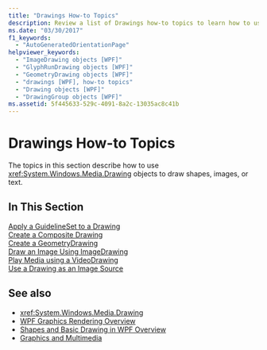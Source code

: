 ```yaml
---
title: "Drawings How-to Topics"
description: Review a list of Drawings how-to topics to learn how to use Drawing objects to efficiently draw shapes, bitmaps, text, and media.
ms.date: "03/30/2017"
f1_keywords: 
  - "AutoGeneratedOrientationPage"
helpviewer_keywords: 
  - "ImageDrawing objects [WPF]"
  - "GlyphRunDrawing objects [WPF]"
  - "GeometryDrawing objects [WPF]"
  - "drawings [WPF], how-to topics"
  - "Drawing objects [WPF]"
  - "DrawingGroup objects [WPF]"
ms.assetid: 5f445633-529c-4091-8a2c-13035ac8c41b
---
```

# Drawings How-to Topics

The topics in this section describe how to use <xref:System.Windows.Media.Drawing> objects to draw shapes, images, or text.  
  
## In This Section  

 [Apply a GuidelineSet to a Drawing](how-to-apply-a-guidelineset-to-a-drawing.md)  
  [Create a Composite Drawing](how-to-create-a-composite-drawing.md)  
  [Create a GeometryDrawing](how-to-create-a-geometrydrawing.md)  
  [Draw an Image Using ImageDrawing](how-to-draw-an-image-using-imagedrawing.md)  
  [Play Media using a VideoDrawing](how-to-play-media-using-a-videodrawing.md)  
  [Use a Drawing as an Image Source](how-to-use-a-drawing-as-an-image-source.md)  
  
## See also

- <xref:System.Windows.Media.Drawing>
- [WPF Graphics Rendering Overview](wpf-graphics-rendering-overview.md)
- [Shapes and Basic Drawing in WPF Overview](shapes-and-basic-drawing-in-wpf-overview.md)
- [Graphics and Multimedia](index.md)
